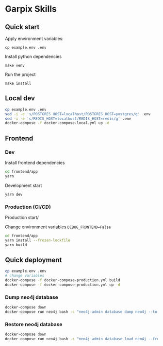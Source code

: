 # Garpix Skills

## Quick start

Apply environment variables:

```
cp example.env .env
```

Install python dependencies

```
make venv
```

Run the project

```
make install
```

## Local dev

```bash
cp example.env .env
sed -i -e 's/POSTGRES_HOST=localhost/POSTGRES_HOST=postgres/g' .env
sed -i -e 's/REDIS_HOST=localhost/REDIS_HOST=redis/g' .env
docker-compose -f docker-compose-local.yml up -d
```

## Frontend

### Dev

Install frontend dependencies

```bash
cd frontend/app
yarn
```

Development start

```bash
yarn dev
```

### Production (CI/CD)

Production start/

Change environment variables `DEBUG_FRONTEND=False`

```bash
cd frontend/app
yarn install --frozen-lockfile
yarn build
```
## Quick deployment

```bash
cp example.env .env
# change variables
docker-compose -f docker-compose-production.yml build
docker-compose -f docker-compose-production.yml up -d
```

### Dump neo4j database

```bash
docker-compose down
docker-compose run neo4j bash -c "neo4j-admin database dump neo4j --to-stdout --overwrite-destination=true > /dumps/neo4j_$(date '+%Y-%m-%d').dump"
```

### Restore neo4j database

```bash
docker-compose down
docker-compose run neo4j bash -c "neo4j-admin database load neo4j --from-stdin --overwrite-destination=true < /dumps/neo4j.dump"
```
